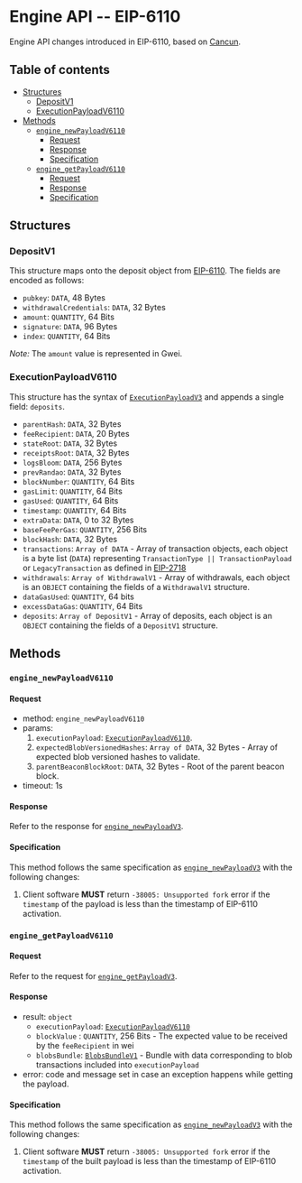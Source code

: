 # Engine API -- EIP-6110

Engine API changes introduced in EIP-6110, based on [Cancun](../cancun.md).

## Table of contents

<!-- START doctoc generated TOC please keep comment here to allow auto update -->
<!-- DON'T EDIT THIS SECTION, INSTEAD RE-RUN doctoc TO UPDATE -->

- [Structures](#structures)
  - [DepositV1](#depositv1)
  - [ExecutionPayloadV6110](#executionpayloadv6110)
- [Methods](#methods)
  - [`engine_newPayloadV6110`](#engine_newpayloadv6110)
    - [Request](#request)
    - [Response](#response)
    - [Specification](#specification)
  - [`engine_getPayloadV6110`](#engine_getpayloadv6110)
    - [Request](#request-1)
    - [Response](#response-1)
    - [Specification](#specification-1)

<!-- END doctoc generated TOC please keep comment here to allow auto update -->

## Structures

### DepositV1
This structure maps onto the deposit object from [EIP-6110](https://eips.ethereum.org/EIPS/eip-6110).
The fields are encoded as follows:

- `pubkey`: `DATA`, 48 Bytes
- `withdrawalCredentials`: `DATA`, 32 Bytes
- `amount`: `QUANTITY`, 64 Bits
- `signature`: `DATA`, 96 Bytes
- `index`: `QUANTITY`, 64 Bits

*Note:* The `amount` value is represented in Gwei.

### ExecutionPayloadV6110

This structure has the syntax of [`ExecutionPayloadV3`](../cancun.md#executionpayloadv2) and appends a single field: `deposits`.

- `parentHash`: `DATA`, 32 Bytes
- `feeRecipient`:  `DATA`, 20 Bytes
- `stateRoot`: `DATA`, 32 Bytes
- `receiptsRoot`: `DATA`, 32 Bytes
- `logsBloom`: `DATA`, 256 Bytes
- `prevRandao`: `DATA`, 32 Bytes
- `blockNumber`: `QUANTITY`, 64 Bits
- `gasLimit`: `QUANTITY`, 64 Bits
- `gasUsed`: `QUANTITY`, 64 Bits
- `timestamp`: `QUANTITY`, 64 Bits
- `extraData`: `DATA`, 0 to 32 Bytes
- `baseFeePerGas`: `QUANTITY`, 256 Bits
- `blockHash`: `DATA`, 32 Bytes
- `transactions`: `Array of DATA` - Array of transaction objects, each object is a byte list (`DATA`) representing `TransactionType || TransactionPayload` or `LegacyTransaction` as defined in [EIP-2718](https://eips.ethereum.org/EIPS/eip-2718)
- `withdrawals`: `Array of WithdrawalV1` - Array of withdrawals, each object is an `OBJECT` containing the fields of a `WithdrawalV1` structure.
- `dataGasUsed`: `QUANTITY`, 64 bits
- `excessDataGas`: `QUANTITY`, 64 Bits
- `deposits`: `Array of DepositV1` - Array of deposits, each object is an `OBJECT` containing the fields of a `DepositV1` structure.

## Methods

### `engine_newPayloadV6110`

#### Request

* method: `engine_newPayloadV6110`
* params:
  1. `executionPayload`: [`ExecutionPayloadV6110`](#ExecutionPayloadV6110).
  2. `expectedBlobVersionedHashes`: `Array of DATA`, 32 Bytes - Array of expected blob versioned hashes to validate.
  3. `parentBeaconBlockRoot`: `DATA`, 32 Bytes - Root of the parent beacon block.
* timeout: 1s

#### Response

Refer to the response for [`engine_newPayloadV3`](../cancun.md#engine_newpayloadv3).

#### Specification

This method follows the same specification as [`engine_newPayloadV3`](../cancun.md#engine_newpayloadv3) with the following changes:

1. Client software **MUST** return `-38005: Unsupported fork` error if the `timestamp` of the payload is less than the timestamp of EIP-6110 activation.

### `engine_getPayloadV6110`

#### Request

Refer to the request for [`engine_getPayloadV3`](../cancun.md#engine_getPayloadV3).

#### Response

* result: `object`
  - `executionPayload`: [`ExecutionPayloadV6110`](#ExecutionPayloadV6110)
  - `blockValue` : `QUANTITY`, 256 Bits - The expected value to be received by the `feeRecipient` in wei
  - `blobsBundle`: [`BlobsBundleV1`](../cancun.md#BlobsBundleV1) - Bundle with data corresponding to blob transactions included into `executionPayload`
* error: code and message set in case an exception happens while getting the payload.

#### Specification

This method follows the same specification as [`engine_newPayloadV3`](../cancun.md#engine_newpayloadv3) with the following changes:

1. Client software **MUST** return `-38005: Unsupported fork` error if the `timestamp` of the built payload is less than the timestamp of EIP-6110 activation.
